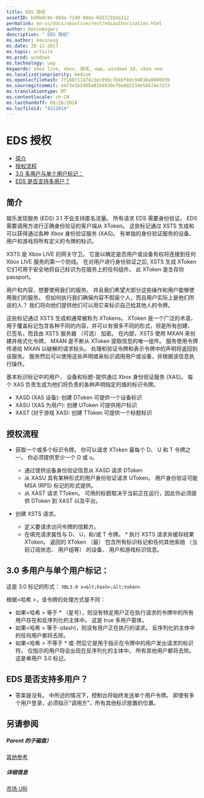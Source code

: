 ```yaml
---
title: EDS 授权
assetID: bd0bdc8e-084a-7140-98da-6d3721bda112
permalink: en-us/docs/xboxlive/rest/edsauthorization.html
author: KevinAsgari
description: " EDS 授权"
ms.author: kevinasg
ms.date: 20-12-2017
ms.topic: article
ms.prod: windows
ms.technology: uwp
keywords: xbox live, xbox, 游戏, uwp, windows 10, xbox one
ms.localizationpriority: medium
ms.openlocfilehash: 7f160711474c3ec99bcfbbbf0dc94830a8600d3b
ms.sourcegitcommit: e4f3e1b2d08a02b9920e78e802234e5b674e7223
ms.translationtype: MT
ms.contentlocale: zh-CN
ms.lasthandoff: 09/26/2018
ms.locfileid: "4212014"
---
```

# <a name="eds-authorization"></a>EDS 授权
 
  * [简介](#ID4EN)
  * [授权流程](#ID4EFB)
  * [3.0 多用户与单个用户标记：](#ID4EEC)
  * [EDS 是否支持多用户？](#ID4EYC)
 
<a id="ID4EN"></a>

 
## <a name="introduction"></a>简介
 
娱乐发现服务 (EDS) 3.1 不会支持匿名流量。 所有请求 EDS 需要身份验证。 EDS 需要调用方进行正确身份验证的客户端从 XToken。 这些标记通过 XSTS 生成和可以获得通过各种 Xbox 身份验证服务 (XAS)。 有单独的身份验证服务的设备、 用户和游戏将所有定义的令牌的标识。
 
XSTS 是 Xbox LIVE 的网关守卫。 它是以确定是否用户或设备有权将连接到任何 Xbox LIVE 服务的第一个防线。 在对用户进行身份验证之后, XSTS 生成 XToken 它们可用于安全地将自己标识为在服务上的任何组件。 此 XToken 是生存你 passport。
 
用户和内容，想要使用我们的服务。 并且我们希望大部分这些操作和用户能够使用我们的服务。 但如何执行我们确保内容不假装个人，而且用户实际上是他们所说的人？ 我们将向他们提供他们可以用它来标识自己给其他人的令牌。
 
这些标记通过 XSTS 生成和通常被称为 XTokens。 XToken 是一个广泛的术语，用于覆盖标记包含各种不同的内容，并可以有很多不同的形式，但是所有创建、 已签名，而且由 XSTS 服务器 （可选） 加密。 在内部，XSTS 使用 MXAN 来创建并格式化令牌。 MXAN 是不断从 XToken 提取信息的唯一组件。 服务使用令牌传递给 MXAN 以破解的请求标头。 处理和验证令牌和表示令牌中的声明将返回到该服务。 服务然后可以使用这些声明值来标识调用用户或设备，并根据该信息执行操作。
 
基本标识标记中的用户、 设备和标题-提供通过 Xbox 身份验证服务 (XAS)。 每个 XAS 负责生成为他们将负责的各种声明指定的值的标识令牌。
 
   * XASD (XAS 设备): 创建 DToken 可提供一个设备标识
   * XASU (XAS 为用户): 创建 UToken 可提供用户标识
   * XAST (对于游戏 XAS): 创建 TToken 可提供一个标题标识
   
<a id="ID4EFB"></a>

 
## <a name="authorization-process"></a>授权流程
 
   * 获取一个或多个标识令牌。 你可以请求 XToken 最每个 D、 U 和 T 令牌之一。 你必须提供至少一个 D 或 u。 
     * 通过提供设备身份验证信息从 XASD 请求 DToken
     * 从 XASU 具有某种形式的用户身份验证请求 UToken。 用户身份验证可能 MSA (RPS) 标记的形式提供。
     * 从 XAST 请求 TToken。 可用的标题取决于当前正在运行，因此你必须提供 DToken 到 XAST 以及平台。
  
   * 创建 XSTS 请求。
 
     * 定义要请求访问令牌的信赖方。
     * 在填充请求属性与 D、 U，和/或 T 令牌。
    * 执行 XSTS 请求并缓存结果 XToken。 返回的 XToken （最） 包含所有标识标记和任何其他索赔 （当前订阅状态、 用户组等） 的设备、 用户和游戏标识信息。
   
<a id="ID4EEC"></a>

 
## <a name="30-tokens-multiuser-vs-single-user"></a>3.0 多用户与单个用户标记：
 
这是 3.0 标记的形式： `XBL3.0 x=&lt;hash>;&lt;token>`
 
根据&lt;哈希 >，该令牌的处理方式是不同：
 
   * 如果&lt;哈希 > 等于 * （星号），则没有特定用户正在执行请求的令牌中的所有用户存在和反序列化的主体中。 这是 true 多用户窗体。
   * 如果&lt;哈希 > 等于-(dash)，则没有用户正在执行的请求。 反序列化的主体中的任何用户都将去除。
   * 如果&lt;哈希 > 不等于 * 或-然后它是用于指示在令牌中的用户发出请求的标识符。 仅指示的用户将会出现在反序列化的主体中。 所有其他用户都将去除。这是单用户 3.0 标记。
   
<a id="ID4EYC"></a>

 
## <a name="does-eds-support-multi-users"></a>EDS 是否支持多用户？
 * 答案是没有。 中所述的情况下，控制台将始终发送单个用户令牌。 即使有多个用户登录，必须指示"调用方"，所有其他标识放置的位置。
  
<a id="ID4E6C"></a>

 
## <a name="see-also"></a>另请参阅
 
<a id="ID4EBD"></a>

 
##### <a name="parent"></a>Parent 的子磁盘）  

[其他参考](atoc-xboxlivews-reference-additional.md)

  
<a id="ID4END"></a>

 
##### <a name="further-information"></a>详细信息 

[市场 URI](../uri/marketplace/atoc-reference-marketplace.md)

   